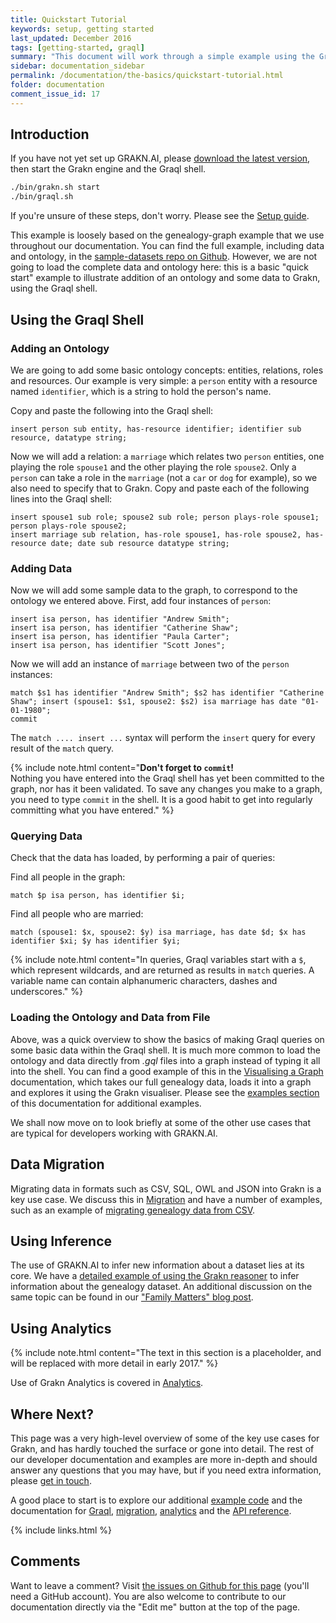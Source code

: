 ```yaml
---
title: Quickstart Tutorial
keywords: setup, getting started
last_updated: December 2016
tags: [getting-started, graql]
summary: "This document will work through a simple example using the Graql shell to show how to get started with GRAKN.AI."
sidebar: documentation_sidebar
permalink: /documentation/the-basics/quickstart-tutorial.html
folder: documentation
comment_issue_id: 17
---
```


## Introduction
If you have not yet set up GRAKN.AI, please [download the latest version](../resources/downloads.html), then start the Grakn engine and the Graql shell.

```bash
./bin/grakn.sh start
./bin/graql.sh
```

If you're unsure of these steps, don't worry. Please see the [Setup guide](../get-started/setup-guide.html).

This example is loosely based on the genealogy-graph example that we use throughout our documentation. You can find the full example, including data and ontology, in the [sample-datasets repo on Github](https://github.com/graknlabs/sample-datasets/tree/master/genealogy-graph). However, we are not going to load the complete data and ontology here: this is a basic "quick start" example to illustrate addition of an ontology and some data to Grakn, using the Graql shell. 

## Using the Graql Shell

### Adding an Ontology

We are going to add some basic ontology concepts: entities, relations, roles and resources. Our example is very simple: a `person` entity with a resource named `identifier`, which is a string to hold the person's name. 

Copy and paste the following into the Graql shell:

```graql
insert person sub entity, has-resource identifier; identifier sub resource, datatype string;
```

Now we will add a relation: a `marriage` which relates two `person` entities, one playing the role `spouse1` and the other playing the role `spouse2`.  Only a `person` can take a role in the `marriage` (not a `car` or `dog` for example), so we also need to specify that to Grakn. Copy and paste each of the following lines into the Graql shell:

```graql
insert spouse1 sub role; spouse2 sub role; person plays-role spouse1; person plays-role spouse2;
insert marriage sub relation, has-role spouse1, has-role spouse2, has-resource date; date sub resource datatype string;
```

### Adding Data

Now we will add some sample data to the graph, to correspond to the ontology we entered above. First, add four instances of `person`:

```graql
insert isa person, has identifier "Andrew Smith";
insert isa person, has identifier "Catherine Shaw";
insert isa person, has identifier "Paula Carter";
insert isa person, has identifier "Scott Jones";
```

Now we will add an instance of `marriage` between two of the `person` instances:

```graql
match $s1 has identifier "Andrew Smith"; $s2 has identifier "Catherine Shaw"; insert (spouse1: $s1, spouse2: $s2) isa marriage has date "01-01-1980";
commit
```

The `match .... insert ...` syntax will perform the `insert` query for every result of the `match` query.


{% include note.html content="<b>Don't forget to `commit`!</b> <br /> Nothing you have entered into the Graql shell has yet been committed to the graph, nor has it been validated. To save any changes you make to a graph, you need to type `commit` in the shell. It is a good habit to get into regularly committing what you have entered." %}

### Querying Data
Check that the data has loaded, by performing a pair of queries:

Find all people in the graph:

```graql
match $p isa person, has identifier $i;
```

Find all people who are married:

```graql
match (spouse1: $x, spouse2: $y) isa marriage, has date $d; $x has identifier $xi; $y has identifier $yi;  
```

{% include note.html content="In queries, Graql variables start with a `$`, which represent wildcards, and are returned as results in `match` queries. A variable name can contain alphanumeric characters, dashes and underscores." %}

### Loading the Ontology and Data from File

Above, was a quick overview to show the basics of making Graql queries on some basic data within the Graql shell. It is much more common to load the ontology and data directly from *.gql* files into a graph instead of typing it all into the shell. You can find a good example of this in the [Visualising a Graph](./visualiser.html) documentation, which takes our full genealogy data, loads it into a graph and explores it using the Grakn visualiser. Please see the [examples section](../examples/examples.html) of this documentation for additional examples.

We shall now move on to look briefly at some of the other use cases that are typical for developers working with GRAKN.AI.

## Data Migration

Migrating data in formats such as CSV, SQL, OWL and JSON into Grakn is a key use case. We discuss this in [Migration](../migration/migration-overview.html) and have a number of examples, such as an example of [migrating genealogy data from CSV](../examples/CSV-migration.html). 

## Using Inference

The use of GRAKN.AI to infer new information about a dataset lies at its core. We have a [detailed example of using the Grakn reasoner](../examples/grakn-reasoner.html) to infer information about the genealogy dataset. An additional discussion on the same topic can be found in our ["Family Matters" blog post](https://blog.grakn.ai/family-matters-1bb639396a24#.525ozq2zy).

## Using Analytics

{% include note.html content="The text in this section is a placeholder, and will be replaced with more detail in early 2017." %}

Use of Grakn Analytics is covered in [Analytics](../graql-analytics/analytics-overview.html).


## Where Next?

This page was a very high-level overview of some of the key use cases for Grakn, and has hardly touched the surface or gone into detail. The rest of our developer documentation and examples are more in-depth and should answer any questions that you may have, but if you need extra information, please [get in touch](https://grakn.ai/community.html).

A good place to start is to explore our additional [example code](../examples/examples-overview.html) and the documentation for [Graql](../graql/graql-overview.html), [migration](../migration/migration-overview.html), [analytics](../graql-analytics/analytics-overview.html) and the [API reference](https://grakn.ai/javadocs.html). 

{% include links.html %}

## Comments
Want to leave a comment? Visit <a href="https://github.com/graknlabs/docs/issues/17" target="_blank">the issues on Github for this page</a> (you'll need a GitHub account). You are also welcome to contribute to our documentation directly via the "Edit me" button at the top of the page.
